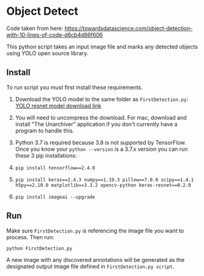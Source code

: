 # Object Detect

Code taken from here: https://towardsdatascience.com/object-detection-with-10-lines-of-code-d6cb4d86f606

This python script takes an input image file and marks any detected objects using YOLO open source library.

## Install

To run script you must first install these requirements.

1. Download the YOLO model to the same folder as `FirstDetection.py`: [YOLO resnet model download link](https://github.com/OlafenwaMoses/ImageAI/releases/download/essentials-v5/resnet50_coco_best_v2.1.0.h5/)

1. You will need to uncompress the download. For mac, download and install "The Unarchiver" application if you don't currently have a program to handle this.

1. Python 3.7 is required because 3.8 is not supported by TensorFlow. Once you know your `python --version` is a 3.7.x version you can run these 3 pip installations:

1. ```pip install tensorflow==2.4.0```

1. ```pip install keras==2.4.3 numpy==1.19.3 pillow==7.0.0 scipy==1.4.1 h5py==2.10.0 matplotlib==3.3.2 opencv-python keras-resnet==0.2.0```

1. ```pip install imageai --upgrade```

## Run
Make sure `FirstDetection.py` is referencing the image file you want to process. Then run:

```python FirstDetection.py```

A new image with any discovered annotations will be generated as the designated output image file defined in `FirstDetection.py script`.